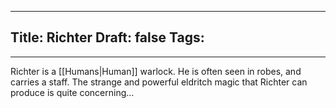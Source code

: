 
---
Title: Richter
Draft: false
Tags:
  - 
---

Richter is a [[Humans|Human]] warlock. He is often seen in robes, and carries a staff. The strange and powerful eldritch magic that Richter can produce is quite concerning...